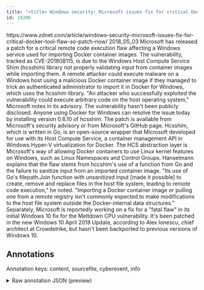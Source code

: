 ```yaml
---
title: "<title> Windows security: Microsoft issues fix for critical Docker tool flaw, so patch now </title>"
id: 10206
---
```


<title> Windows security: Microsoft issues fix for critical Docker tool flaw, so patch now </title>
<source> https://www.zdnet.com/article/windows-security-microsoft-issues-fix-for-critical-docker-tool-flaw-so-patch-now/ </source>
<date> 2018_05_03 </date>
<text>
 Microsoft has released a patch for a critical remote code execution flaw affecting a Windows service used for importing Docker container images.
The vulnerability, tracked as CVE-201808115, is due to the Windows Host Compute Service Shim (hcsshim) library not properly validating input from container images while importing them.
A remote attacker could execute malware on a Windows host using a malicious Docker container image if they managed to trick an authenticated administrator to import it in Docker for Windows, which uses the hcsshim library.
"An attacker who successfully exploited the vulnerability could execute arbitrary code on the host operating system," Microsoft notes in its advisory.
The vulnerability hasn't been publicly disclosed.
 Anyone using Docker for Windows can resolve the issue today by installing version 0.6.10 of hcsshim. The patch is available from Microsoft's security advisory or from Microsoft's GitHub page.
Hcsshim, which is written in Go, is an open-source wrapper that Microsoft developed for use with its Host Compute Service, a container management API in Windows Hyper-V virtualization for Docker.
The HCS abstraction layer is Microsoft's way of allowing Docker containers to use Linux kernel features on Windows, such as Linux Namespaces and Control Groups.
Hanselmann explains that the flaw stems from hccshim's use of a function from Go and the failure to sanitize input from an imported container image.
"Its use of Go's filepath.Join function with unsanitized input [made it possible] to create, remove and replace files in the host file system, leading to remote code execution," he noted.
"Importing a Docker container image or pulling one from a remote registry isn't commonly expected to make modifications to the host file system outside the Docker-internal data structures."
Separately, Microsoft is reportedly working on a fix for a "fatal flaw" in its initial Windows 10 fix for the Meltdown CPU vulnerability. It's been patched in the new Windows 10 April 2018 Update, according to Alex Ionescu, chief architect at Crowdstrike, but hasn't been backported to previous versions of Windows 10.
</text>



## Annotations

Annotation keys: content, sourcefile, cyberevent, info

<details>
<summary>Raw annotation JSON (preview)</summary>

```json
{
  "content": "Microsoft has released a patch for a critical remote code execution flaw affecting a Windows service used for importing Docker container images. The vulnerability, tracked as CVE-201808115, is due to the Windows Host Compute Service Shim (hcsshim) library not properly validating input from container images while importing them. A remote attacker could execute malware on a Windows host using a malicious Docker container image if they managed to trick an authenticated administrator to import it in Docker for Windows, which uses the hcsshim library. \"An attacker who successfully exploited the vulnerability could execute arbitrary code on the host operating system,\" Microsoft notes in its advisory. The vulnerability hasn't been publicly disclosed.  Anyone using Docker for Windows can resolve the issue today by installing version 0.6.10 of hcsshim. The patch is available from Microsoft's security advisory or from Microsoft's GitHub page. Hcsshim, which is written in Go, is an open-source wrapper that Microsoft developed for use with its Host Compute Service, a container management API in Windows Hyper-V virtualization for Docker. The HCS abstraction layer is Microsoft's way of allowing Docker containers to use Linux kernel features on Windows, such as Linux Namespaces and Control Groups. Hanselmann explains that the flaw stems from hccshim's use of a function from Go and the failure to sanitize input from an imported container image. \"Its use of Go's filepath.Join function with unsanitized input [made it possible] to create, remove and replace files in the host file system, leading to remote code execution,\" he noted. \"Importing a Docker container image or pulling one from a remote registry isn't commonly expected to make modifications to the host file system outside the Docker-internal data structures.\" Separately, Microsoft is reportedly working on a fix for a \"fatal flaw\" in its initial Windows 10 fix for the Meltdown CPU vulnerability. It's been patched in the new Windows 10 April 2018 Update, according to Alex Ionescu, chief architect at Crowdstrike, but hasn't been backported to previous versions of Windows 10.",
  "sourcefile": "10206.txt",
  "cyberevent": {
    "hopper": [
      {
        "index": 0,
        "relation": "Same",
        "events": [
          {
            "index": "E5",
            "type": "Vulnerability-related",
            "realis": "Actual",
            "nugget": {
              "startOffset": 788,
              "index": "T12",
              "endOffset": 799,
              "text": "can resolve"
            },
            "argument": [
              {
                "index": "T15",
                "text": "the issue",
                "endOffset": 809,
                "role": {
                  "type": "Vulnerability"
                },
                "startOffset": 800,
                "type": "Vulnerability"
              },
              {
                "index": "T13",
                "external_reference": {
                  "wikidataid": "Q15206305"
                },
                "endOffset": 775,
                "role": {
                  "type": "Vulnerable_System"
                },
                "text": "Docker",
                "startOffset": 769,
                "type": "Software"
              },
              {
                "index": "T19",
                "text": "today",
                "endOffset": 815,
                "role": {
                  "type": "Time"
                },
                "startOffset": 810,
                "type": "Time"
              },
              {
                "index": "T14",
                "external_reference": {
                  "dbpediaURI": "http://dbpedia.org/resource/Microsoft_Windows"
                },
                "endOffset": 787,
                "role": {
                  "type": "Supported_Platform"
                },
                "text": "Windows",
                "startOffset": 780,
              
```
</details>

